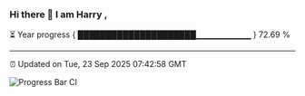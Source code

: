 ### Hi there 👋 I am Harry , 

⏳ Year progress { █████████████████████▁▁▁▁▁▁▁▁▁ } 72.69 %

---

⏰ Updated on Tue, 23 Sep 2025 07:42:58 GMT

![Progress Bar CI](https://github.com/duykhang68/duykhang68/workflows/Progress%20Bar%20CI/badge.svg)
